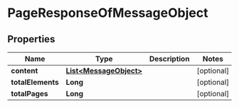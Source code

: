 

# PageResponseOfMessageObject

## Properties

Name | Type | Description | Notes
------------ | ------------- | ------------- | -------------
**content** | [**List&lt;MessageObject&gt;**](MessageObject.md) |  |  [optional]
**totalElements** | **Long** |  |  [optional]
**totalPages** | **Long** |  |  [optional]



